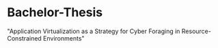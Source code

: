 Bachelor-Thesis
===============

"Application Virtualization as a Strategy for Cyber Foraging in Resource-Constrained Environments"